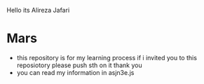 Hello its Alireza Jafari 
# Mars
- this repository is for my learning process if i invited you to this reposiotory please push sth on it 
thank you 
- you can read my information in asjn3e.js
